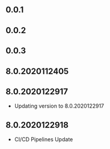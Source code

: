 ## 0.0.1
## 0.0.2
## 0.0.3
## 8.0.2020112405
## 8.0.2020122917
* Updating version to 8.0.2020122917
## 8.0.2020122918
* CI/CD Pipelines Update